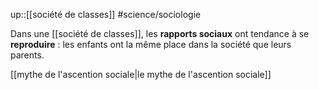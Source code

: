 up::[[société de classes]]
#science/sociologie 

Dans une [[société de classes]], les **rapports sociaux** ont tendance à se **reproduire** : les enfants ont la même place dans la société que leurs parents.

[[mythe de l'ascention sociale|le mythe de l'ascention sociale]]